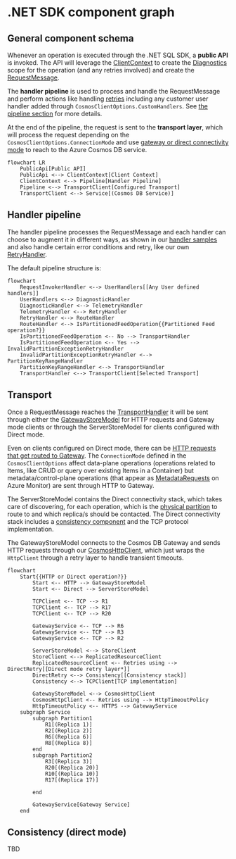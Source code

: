 # .NET SDK component graph

## General component schema

Whenever an operation is executed through the .NET SQL SDK, a **public API** is invoked. The API will leverage the [ClientContext](../Microsoft.Azure.Cosmos/src/Resource/ClientContextCore.cs) to create the [Diagnostics](../Microsoft.Azure.Cosmos/src/Diagnostics/CosmosDiagnostics.cs) scope for the operation (and any retries involved) and create the [RequestMessage](../Microsoft.Azure.Cosmos/src/Handler/RequestMessage.cs).

The **handler pipeline** is used to process and handle the RequestMessage and perform actions like handling [retries](../Microsoft.Azure.Cosmos/src/Handler/RetryHandler.cs) including any customer user handler added through `CosmosClientOptions.CustomHandlers`. See [the pipeline section](#handler-pipeline) for more details.

At the end of the pipeline, the request is sent to the **transport layer**, which will process the request depending on the `CosmosClientOptions.ConnectionMode` and use [gateway or direct connectivity mode](https://docs.microsoft.com/azure/cosmos-db/sql/sql-sdk-connection-modes) to reach to the Azure Cosmos DB service.

```mermaid
flowchart LR
    PublicApi[Public API]
    PublicApi <--> ClientContext[Client Context]
    ClientContext <--> Pipeline[Handler Pipeline]
    Pipeline <--> TransportClient[Configured Transport]
    TransportClient <--> Service[(Cosmos DB Service)]
```

## Handler pipeline

The handler pipeline processes the RequestMessage and each handler can choose to augment it in different ways, as shown in our [handler samples](../Microsoft.Azure.Cosmos.Samples/Usage/Handlers/) and also handle certain error conditions and retry, like our own [RetryHandler](../Microsoft.Azure.Cosmos/src/Handler/RetryHandler.cs).

The default pipeline structure is:

```mermaid
flowchart
    RequestInvokerHandler <--> UserHandlers[[Any User defined handlers]]
    UserHandlers <--> DiagnosticHandler
    DiagnosticHandler <--> TelemetryHandler
    TelemetryHandler <--> RetryHandler
    RetryHandler <--> RouteHandler
    RouteHandler <--> IsPartitionedFeedOperation{{Partitioned Feed operation?}}
    IsPartitionedFeedOperation <-- No --> TransportHandler
    IsPartitionedFeedOperation <-- Yes --> InvalidPartitionExceptionRetryHandler
    InvalidPartitionExceptionRetryHandler <--> PartitionKeyRangeHandler
    PartitionKeyRangeHandler <--> TransportHandler
    TransportHandler <--> TransportClient[Selected Transport]
```

## Transport

Once a RequestMessage reaches the [TransportHandler](../Microsoft.Azure.Cosmos/src/Handler/TransportHandler.cs) it will be sent through either the [GatewayStoreModel](../Microsoft.Azure.Cosmos/src/GatewayStoreModel.cs) for HTTP requests and Gateway mode clients or through the ServerStoreModel for clients configured with Direct mode.

Even on clients configured on Direct mode, there can be [HTTP requests that get routed to Gateway](https://docs.microsoft.com/azure/cosmos-db/sql/sql-sdk-connection-modes#direct-mode). The `ConnectionMode` defined in the `CosmosClientOptions` affect data-plane operations (operations related to Items, like CRUD or query over existing Items in a Container) but metadata/control-plane operations (that appear as [MetadataRequests](https://docs.microsoft.com/azure/cosmos-db/monitor-cosmos-db-reference#request-metrics) on Azure Monitor) are sent through HTTP to Gateway.

The ServerStoreModel contains the Direct connectivity stack, which takes care of discovering, for each operation, which is the [physical partition](https://docs.microsoft.com/azure/cosmos-db/partitioning-overview#physical-partitions) to route to and which replica/s should be contacted. The Direct connectivity stack includes a [consistency component](#consistency-direct-mode) and the TCP protocol implementation.

The GatewayStoreModel connects to the Cosmos DB Gateway and sends HTTP requests through our [CosmosHttpClient](../Microsoft.Azure.Cosmos/src/HttpClient/CosmosHttpClientCore.cs), which just wraps the `HttpClient` through a retry layer to handle transient timeouts.

```mermaid
flowchart
    Start{{HTTP or Direct operation?}}
        Start <-- HTTP --> GatewayStoreModel
        Start <-- Direct --> ServerStoreModel
        
        TCPClient <-- TCP --> R1
        TCPClient <-- TCP --> R17
        TCPClient <-- TCP --> R20

        GatewayService <-- TCP --> R6
        GatewayService <-- TCP --> R3
        GatewayService <-- TCP --> R2

        ServerStoreModel <--> StoreClient
        StoreClient <--> ReplicatedResourceClient
        ReplicatedResourceClient <-- Retries using --> DirectRetry[[Direct mode retry layer*]]
        DirectRetry <--> Consistency[[Consistency stack]]
        Consistency <--> TCPClient[TCP implementation]

        GatewayStoreModel <--> CosmosHttpClient
        CosmosHttpClient <-- Retries using --> HttpTimeoutPolicy
        HttpTimeoutPolicy <-- HTTPS --> GatewayService
    subgraph Service
        subgraph Partition1
            R1[(Replica 1)]
            R2[(Replica 2)]
            R6[(Replica 6)]
            R8[(Replica 8)]
        end
        subgraph Partition2
            R3[(Replica 3)]
            R20[(Replica 20)]
            R10[(Replica 10)]
            R17[(Replica 17)]
            
        end

        GatewayService[Gateway Service]
    end

```

## Consistency (direct mode)

TBD
